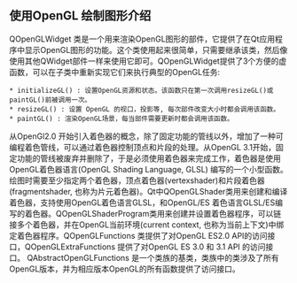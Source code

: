 ## 使用OpenGL 绘制图形介绍

QOpenGLWidget 类是一个用来渲染OpenGL图形的部件，它提供了在Qt应用程序中显示OpenGL图形的功能。这个类使用起来很简单，只需要继承该类，然后像使用其他QWidget部件一样来使用它即可。QOpenGLWidget提供了3个方便的虚函数，可以在子类中重新实现它们来执行典型的OpenGL任务:

    * initializeGL() : 设置OpenGL资源和状态。该函数只在第一次调用resizeGL()或paintGL()前被调用一次。
    * resizeGL() : 设置 OpenGL 的视口，投影等, 每次部件改变大小时都会调用该函数。
    * paintGL() : 渲染OpenGL场景，每当部件需要更新时都会调用该函数。

从OpenGl2.0 开始引入着色器的概念，除了固定功能的管线以外，增加了一种可编程着色管线，可以通过着色器控制顶点和片段的处理。从OpenGL 3.1开始，固定功能的管线被废弃并删除了，于是必须使用着色器来完成工作，着色器是使用OpenGL着色器语言(OpenGL Shading Language, GLSL) 编写的一个小型函数。绘图时需要至少指定两个着色器，顶点着色器(vertexshader)和片段着色器(fragmentshader, 也称为片元着色器)。Qt中QOpenGLShader类用来创建和编译着色器，支持使用OpenGL着色语言GLSL，和OpenGL/ES 着色语言GLSL/ES编写的着色器。QOpenGLShaderProgram类用来创建并设置着色器程序，可以链接多个着色器，并在OpenGL当前环境(current context, 也称为当前上下文)中绑定着色器程序。QOpenGLFunctions 类提供了对OpenGL ES2.0 API的访问接口，QOpenGLExtraFunctions 提供了对OpenGL ES 3.0 和 3.1 API 的访问接口。 QAbstractOpenGLFunctions 是一个类族的基类，类族中的类涉及了所有OpenGL版本，并为相应版本OpenGL的所有函数提供了访问接口。